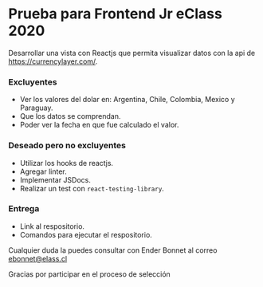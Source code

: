# Prueba para Frontend Jr eClass 2020

Desarrollar una vista con Reactjs que permita visualizar datos con la api de https://currencylayer.com/.

### Excluyentes

- Ver los valores del dolar en: Argentina, Chile, Colombia, Mexico y Paraguay.
- Que los datos se comprendan.
- Poder ver la fecha en que fue calculado el valor.

### Deseado pero no excluyentes

- Utilizar los hooks de reactjs.
- Agregar linter.
- Implementar JSDocs.
- Realizar un test con `react-testing-library`.

### Entrega

- Link al respositorio.
- Comandos para ejecutar el respositorio.

Cualquier duda la puedes consultar con Ender Bonnet al correo ebonnet@elass.cl

Gracias por participar en el proceso de selección
